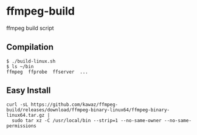 # ffmpeg-build
ffmpeg build script

## Compilation

```
$ ./build-linux.sh
$ ls ~/bin
ffmpeg  ffprobe  ffserver  ...
```

## Easy Install

```
curl -sL https://github.com/kawaz/ffmpeg-build/releases/download/ffmpeg-binary-linux64/ffmpeg-binary-linux64.tar.gz |
  sudo tar xz -C /usr/local/bin --strip=1 --no-same-owner --no-same-permissions
```


